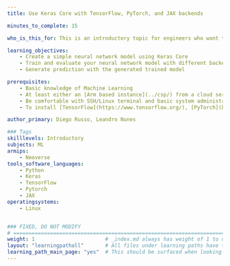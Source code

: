 ```yaml
---
title: Use Keras Core with TensorFlow, PyTorch, and JAX backends

minutes_to_complete: 15

who_is_this_for: This is an introductory topic for engineers who want to create a neural network model on Arm machines.

learning_objectives: 
    - Create a simple neural network model using Keras Core
    - Train and evaluate your neural network model with different backends
    - Generate prediction with the generated trained model

prerequisites:
    - Basic knowledge of Machine Learning
    - At least either an [Arm based instance](../csp/) from a cloud service provider, on-premises Arm server, or a Linux virtual machine on your Arm device.
    - Be comfortable with SSH/Linux terminal and basic system administration tasks.
    - To install [TensorFlow](https://www.tensorflow.org/), [PyTorch](https://pytorch.org) and [JAX](https://jax.readthedocs.io/en/latest/index.html)

author_primary: Diego Russo, Leandro Nunes

### Tags
skilllevels: Introductory
subjects: ML
armips:
    - Neoverse
tools_software_languages:
    - Python
    - Keras
    - TensorFlow
    - Pytorch
    - JAX
operatingsystems:
    - Linux


### FIXED, DO NOT MODIFY
# ================================================================================
weight: 1                       # _index.md always has weight of 1 to order correctly
layout: "learningpathall"       # All files under learning paths have this same wrapper
learning_path_main_page: "yes"  # This should be surfaced when looking for related content. Only set for _index.md of learning path content.
---
```

